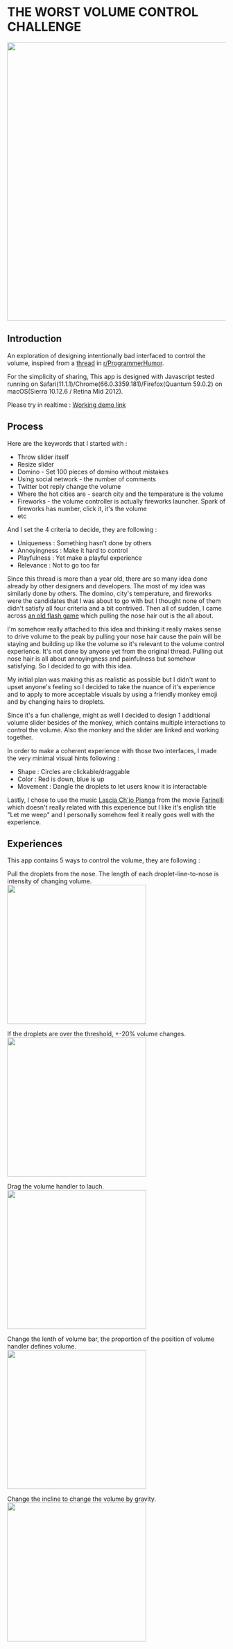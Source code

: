 # THE WORST VOLUME CONTROL CHALLENGE
<img src="https://github.com/avseoul/avseoul.github.io/blob/master/TheWorstVolumeControl/preview.JPG" width="640">

## Introduction
An exploration of designing intentionally bad interfaced to control the volume, inspired from a [thread](https://www.reddit.com/r/ProgrammerHumor/search?q=volume&restrict_sr=on) in [r/ProgrammerHumor](https://www.reddit.com/r/ProgrammerHumor/).

For the simplicity of sharing, This app is designed with Javascript tested running on Safari(11.1.1)/Chrome(66.0.3359.181)/Firefox(Quantum 59.0.2) on macOS(Sierra 10.12.6 / Retina Mid 2012).

Please try in realtime : [Working demo link](https://avseoul.net/TheWorstVolumeControl)   

## Process
Here are the keywords that I started with : 

* Throw slider itself
* Resize slider
* Domino - Set 100 pieces of domino without mistakes 
* Using social network - the number of comments 
* Twitter bot reply change the volume 
* Where the hot cities are - search city and the temperature is the volume 
* Fireworks - the volume controller is actually fireworks launcher. Spark of fireworks has number, click it, it's the volume
* etc

And I set the 4 criteria to decide, they are following :

* Uniqueness : Something hasn't done by others
* Annoyingness : Make it hard to control 
* Playfulness : Yet make a playful experience  
* Relevance : Not to go too far

Since this thread is more than a year old, there are so many idea done already by other designers and developers. The most of my idea was similarly done by others. The domino, city's temperature, and fireworks were the candidates that I was about to go with but I thought none of them didn't satisfy all four criteria and a bit contrived. Then all of sudden, I came across [an old flash game](http://gamemonster.tistory.com/114) which pulling the nose hair out is the all about.   

I'm somehow really attached to this idea and thinking it really makes sense to drive volume to the peak by pulling your nose hair cause the pain will be staying and building up like the volume so it's relevant to the volume control experience. It's not done by anyone yet from the original thread. Pulling out nose hair is all about annoyingness and painfulness but somehow satisfying. So I decided to go with this idea.   

My initial plan was making this as realistic as possible but I didn't want to upset anyone's feeling so I decided to take the nuance of it's experience and to apply to more acceptable visuals by using a friendly monkey emoji and by changing hairs to droplets.

Since it's a fun challenge, might as well I decided to design 1 additional volume slider besides of the monkey, which contains multiple interactions to control the volume. Also the monkey and the slider are linked and working together.

In order to make a coherent experience with those two interfaces, I made the very minimal visual hints following : 

* Shape : Circles are clickable/draggable
* Color : Red is down, blue is up
* Movement : Dangle the droplets to let users know it is interactable 

Lastly, I chose to use the music [Lascia Ch'io Pianga](https://www.youtube.com/watch?v=WuSiuMuBLhM) from the movie [Farinelli](https://www.imdb.com/title/tt0109771/) which doesn't really related with this experience but I like it's english title "Let me weep" and I personally somehow feel it really goes well with the experience. 

## Experiences  
This app contains 5 ways to control the volume, they are following :    

Pull the droplets from the nose. The length of each droplet-line-to-nose is intensity of changing volume.    
<img src="https://github.com/avseoul/avseoul.github.io/blob/master/TheWorstVolumeControl/preview0.gif" width="320">

If the droplets are over the threshold, +-20% volume changes.  
<img src="https://github.com/avseoul/avseoul.github.io/blob/master/TheWorstVolumeControl/preview1.gif" width="320">

Drag the volume handler to lauch.    
<img src="https://github.com/avseoul/avseoul.github.io/blob/master/TheWorstVolumeControl/preview2.gif" width="320">

Change the lenth of volume bar, the proportion of the position of volume handler defines volume.   
<img src="https://github.com/avseoul/avseoul.github.io/blob/master/TheWorstVolumeControl/preview3.gif" width="320">

Change the incline to change the volume by gravity.   
<img src="https://github.com/avseoul/avseoul.github.io/blob/master/TheWorstVolumeControl/preview4.gif" width="320">

